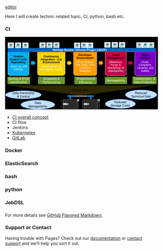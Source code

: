 
 [editor](https://github.com/QincaiLiu/qincailiu.github.io/edit/master/index.md)

Here I will create technic related topic, CI, python, bash etc.

### CI
![CI_flow](https://github.com/QincaiLiu/qincailiu.github.io/blob/master/CI%20flow.png)

- [CI overall concept](https://hostadvice.com/blog/devops-toolbox-jenkins-ansible-chef-puppet-vagrant-saltstack/)
- CI flow
- Jenkins
- [Kubernetes](https://github.com/QincaiLiu/Memo/blob/master/Kubernetes)
- [GitLab](https://github.com/QincaiLiu/Memo/blob/master/GitLab)

### Docker

### ElasticSearch

### bash

### python

### JobDSL

### 


For more details see [GitHub Flavored Markdown](https://guides.github.com/features/mastering-markdown/).

### Support or Contact

Having trouble with Pages? Check out our [documentation](https://help.github.com/categories/github-pages-basics/) or [contact support](https://github.com/contact) and we’ll help you sort it out.
